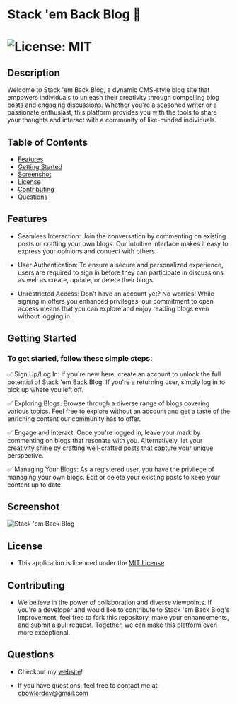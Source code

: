 # Stack 'em Back Blog 📝

# ![License: MIT](https://img.shields.io/badge/License-MIT-yellow.svg)

## Description
Welcome to Stack 'em Back Blog, a dynamic CMS-style blog site that empowers individuals to unleash their creativity through compelling blog posts and engaging discussions. Whether you're a seasoned writer or a passionate enthusiast, this platform provides you with the tools to share your thoughts and interact with a community of like-minded individuals.

## Table of Contents

- [Features](#Features)
- [Getting Started](#getting-started)
- [Screenshot](#Screenshot)
- [License](#License)
- [Contributing](#Contributing)
- [Questions](#Questions)

## Features

* Seamless Interaction: Join the conversation by commenting on existing posts or crafting your own blogs. Our intuitive interface makes it easy to express your opinions and connect with others.

* User Authentication: To ensure a secure and personalized experience, users are required to sign in before they can participate in discussions, as well as create, update, or delete their blogs.

* Unrestricted Access: Don't have an account yet? No worries! While signing in offers you enhanced privileges, our commitment to open access means that you can explore and enjoy reading blogs even without logging in.

## Getting Started

### To get started, follow these simple steps:

✅ Sign Up/Log In: If you're new here, create an account to unlock the full potential of Stack 'em Back Blog. If you're a returning user, simply log in to pick up where you left off.

✅ Exploring Blogs: Browse through a diverse range of blogs covering various topics. Feel free to explore without an account and get a taste of the enriching content our community has to offer.

✅ Engage and Interact: Once you're logged in, leave your mark by commenting on blogs that resonate with you. Alternatively, let your creativity shine by crafting well-crafted posts that capture your unique perspective.

✅ Managing Your Blogs: As a registered user, you have the privilege of managing your own blogs. Edit or delete your existing posts to keep your content up to date.

## Screenshot
![Stack 'em Back Blog](https://github.com/ChadBowler/Stack-em-Back-Blog/assets/127648744/611c944e-cafe-4ab0-ae12-d58ae229544f)


## License

* This application is licenced under the [MIT License](https://opensource.org/licenses/MIT)

## Contributing

* We believe in the power of collaboration and diverse viewpoints. If you're a developer and would like to contribute to Stack 'em Back Blog's improvement, feel free to fork this repository, make your enhancements, and submit a pull request. Together, we can make this platform even more exceptional.

## Questions

* Checkout my [website](https://www.chadbowler.com)!

* If you have questions, feel free to contact me at: cbowlerdev@gmail.com

